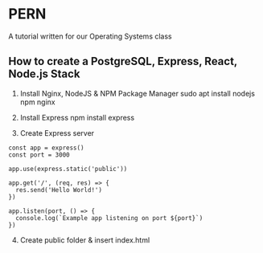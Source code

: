 # PERN
A tutorial written for our Operating Systems class
## How to create a PostgreSQL, Express, React, Node.js Stack 
1. Install Nginx, NodeJS & NPM Package Manager
sudo apt install nodejs npm nginx

2. Install Express
npm install express

3. Create Express server

```const express = require('express')
const app = express()
const port = 3000

app.use(express.static('public'))

app.get('/', (req, res) => {
  res.send('Hello World!')
})

app.listen(port, () => {
  console.log(`Example app listening on port ${port}`)
})
```

4. Create public folder & insert index.html
